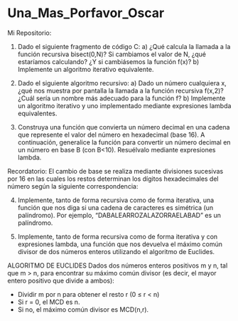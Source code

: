 # Una_Mas_Porfavor_Oscar

Mi Repositorio: 

1. Dado el siguiente fragmento de código C:
a) ¿Qué calcula la llamada a la función recursiva bisect(0,N)? Si cambiamos el valor de N, ¿qué estaríamos calculando? ¿Y si cambiásemos la función f(x)?
b) Implemente un algoritmo iterativo equivalente.

2. Dado el siguiente algoritmo recursivo:
a) Dado un número cualquiera x, ¿qué nos muestra por pantalla la llamada a la función recursiva f(x,2)? ¿Cuál sería un nombre más adecuado para la función f?
b) Implemente un algoritmo iterativo y uno implementado mediante expresiones lambda equivalentes.

3. Construya una función que convierta un número decimal en una cadena que represente el valor del número en hexadecimal (base 16). A continuación, 
generalice la función para convertir un número decimal en un número en base B (con B<10). Resuélvalo mediante expresiones lambda.

Recordatorio: El cambio de base se realiza mediante divisiones sucesivas por 16 en las cuales los restos determinan los dígitos hexadecimales del número según la siguiente correspondencia:

4. Implemente, tanto de forma recursiva como de forma iterativa, una función que nos diga si una cadena de caracteres es simétrica (un palíndromo). Por ejemplo, “DABALEARROZALAZORRAELABAD” es un palíndromo.

5. Implemente, tanto de forma recursiva como de forma iterativa y con expresiones lambda, una función que nos devuelva el máximo común divisor de dos números enteros utilizando el algoritmo de Euclides.

ALGORITMO DE EUCLIDES
Dados dos números enteros positivos m y n, tal que m > n, para encontrar su máximo común divisor
(es decir, el mayor entero positivo que divide a ambos):
- Dividir m por n para obtener el resto r (0 ≤ r < n)
- Si r = 0, el MCD es n.
- Si no, el máximo común divisor es MCD(n,r).
